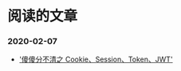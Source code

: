 # 阅读的文章

### 2020-02-07
- ['傻傻分不清之 Cookie、Session、Token、JWT'](https://juejin.im/post/5e055d9ef265da33997a42cc)
